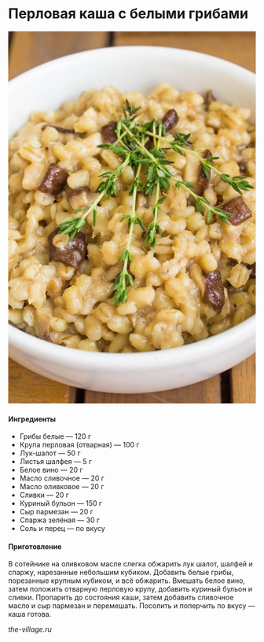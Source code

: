 ﻿---
image: ../pics/1487861ff8c9628b209a0ac66f9eb49c.jpg
---
# Перловая каша с белыми грибами

![Перловая каша с белыми грибами](../pics/1487861ff8c9628b209a0ac66f9eb49c.jpg)

#### Ингредиенты

* Грибы белые — 120 г
* Крупа перловая \(отварная\) — 100 г
* Лук-шалот — 50 г
* Листья шалфея — 5 г
* Белое вино — 20 г
* Масло сливочное — 20 г
* Масло оливковое — 20 г
* Сливки — 20 г
* Куриный бульон — 150 г
* Сыр пармезан — 20 г
* Спаржа зелёная — 30 г
* Соль и перец — по вкусу

#### Приготовление

В сотейнике на оливковом масле слегка обжарить лук шалот, шалфей и спаржу, нарезанные небольшим кубиком. Добавить белые грибы, порезанные крупным кубиком, и всё обжарить. Вмешать белое вино, затем положить отварную перловую крупу, добавить куриный бульон и сливки. Пропарить до состояния каши, затем добавить сливочное масло и сыр пармезан и перемешать. Посолить и поперчить по вкусу — каша готова.

*the-village.ru*
